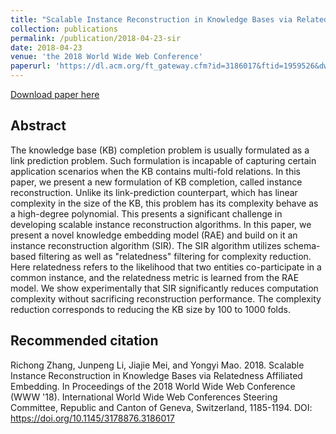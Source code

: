 ```yaml
---
title: "Scalable Instance Reconstruction in Knowledge Bases via Relatedness Affiliated Embedding"
collection: publications
permalink: /publication/2018-04-23-sir
date: 2018-04-23
venue: 'the 2018 World Wide Web Conference'
paperurl: 'https://dl.acm.org/ft_gateway.cfm?id=3186017&ftid=1959526&dwn=1&CFID=16043873&CFTOKEN=77b39591a24efde1-F5ED5028-E820-B830-EF16111AD006E082'
---
```


<a href='https://dl.acm.org/ft_gateway.cfm?id=3186017&ftid=1959526&dwn=1&CFID=16043873&CFTOKEN=77b39591a24efde1-F5ED5028-E820-B830-EF16111AD006E082'>Download paper here</a>

## Abstract
The knowledge base (KB) completion problem is usually formulated as a link prediction problem. Such formulation is incapable of capturing certain application scenarios when the KB contains multi-fold relations. In this paper, we present a new formulation of KB completion, called instance reconstruction. Unlike its link-prediction counterpart, which has linear complexity in the size of the KB, this problem has its complexity behave as a high-degree polynomial. This presents a significant challenge in developing scalable instance reconstruction algorithms. In this paper, we present a novel knowledge embedding model (RAE) and build on it an instance reconstruction algorithm (SIR). The SIR algorithm utilizes schema-based filtering as well as &quot;relatedness&quot; filtering for complexity reduction. Here relatedness refers to the likelihood that two entities co-participate in a common instance, and the relatedness metric is learned from the RAE model. We show experimentally that SIR significantly reduces computation complexity without sacrificing reconstruction performance. The complexity reduction corresponds to reducing the KB size by 100 to 1000 folds.

## Recommended citation
Richong Zhang, Junpeng Li, Jiajie Mei, and Yongyi Mao. 2018. Scalable Instance Reconstruction in Knowledge Bases via Relatedness Affiliated Embedding. In Proceedings of the 2018 World Wide Web Conference (WWW '18). International World Wide Web Conferences Steering Committee, Republic and Canton of Geneva, Switzerland, 1185-1194. DOI: https://doi.org/10.1145/3178876.3186017
